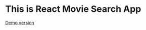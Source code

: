 # This is React Movie Search App

[Demo version](https://sidardzmitry.github.io/react-movie-search-app)
